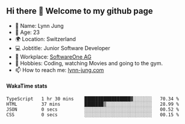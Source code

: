 ## Hi there 👋 Welcome to my github page

- 🧑 Name: Lynn Jung
- 🔞 Age: 23
- 🌍 Location: Switzerland
- 💻 Jobtitle: Junior Software Developer
- 🏢 Workplace: [SoftwareOne AG](https://www.softwareone.com/)
- 💪 Hobbies: Coding, watching Movies and going to the gym.
- 📫 How to reach me: [lynn-jung.com](https://lynn-jung.com/)

#### WakaTime stats
<!--START_SECTION:waka-->

```text
TypeScript   1 hr 30 mins    █████████████████▓░░░░░░░   70.34 %
HTML         37 mins         ███████▒░░░░░░░░░░░░░░░░░   28.99 %
JSON         0 secs          ░░░░░░░░░░░░░░░░░░░░░░░░░   00.52 %
CSS          0 secs          ░░░░░░░░░░░░░░░░░░░░░░░░░   00.15 %
```

<!--END_SECTION:waka-->

[^1]: https://github.com/jstrieb/github-stats

